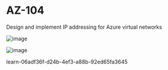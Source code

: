 # AZ-104
Design and implement IP addressing for Azure virtual networks

![image](https://user-images.githubusercontent.com/67298529/174461983-449f1225-c942-410f-8a47-968123be817d.png)

![image](https://user-images.githubusercontent.com/67298529/174461998-d41040ea-40a3-43f6-9477-ae9f45f9b9a3.png)


learn-06adf36f-d24b-4ef3-a88b-92ed65fa3645

